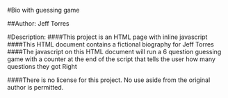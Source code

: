 #Bio with guessing game

##Author: Jeff Torres

#Description:
####This project is an HTML page with inline javascript
####This HTML document contains a fictional biography for Jeff Torres
####The javascript on this HTML document will run a 6 question guessing game with a counter at the end of the script that tells the user how many questions they got Right

####There is no license for this project. No use aside from the original author is permitted.
